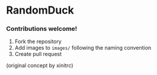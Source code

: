 # RandomDuck

### Contributions welcome!

1. Fork the repository
2. Add images to `images/` following the naming convention
3. Create pull request

(original concept by xinitrc)
